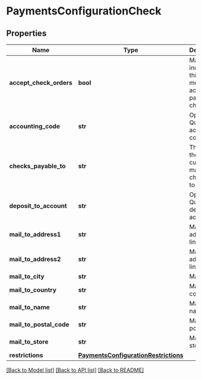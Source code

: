# PaymentsConfigurationCheck

## Properties
Name | Type | Description | Notes
------------ | ------------- | ------------- | -------------
**accept_check_orders** | **bool** | Master flag indicating this merchant accepts paper checks | [optional] 
**accounting_code** | **str** | Optional Quickbooks accounting code | [optional] 
**checks_payable_to** | **str** | This is who the customer makes the check out to | [optional] 
**deposit_to_account** | **str** | Optional Quickbooks deposit to account | [optional] 
**mail_to_address1** | **str** | MailTo address line 1 | [optional] 
**mail_to_address2** | **str** | MailTo address line 2 | [optional] 
**mail_to_city** | **str** | MailTo city | [optional] 
**mail_to_country** | **str** | MailTo country | [optional] 
**mail_to_name** | **str** | MailTo name | [optional] 
**mail_to_postal_code** | **str** | MailTo postal code | [optional] 
**mail_to_store** | **str** | MailTo store | [optional] 
**restrictions** | [**PaymentsConfigurationRestrictions**](PaymentsConfigurationRestrictions.md) |  | [optional] 

[[Back to Model list]](../README.md#documentation-for-models) [[Back to API list]](../README.md#documentation-for-api-endpoints) [[Back to README]](../README.md)


